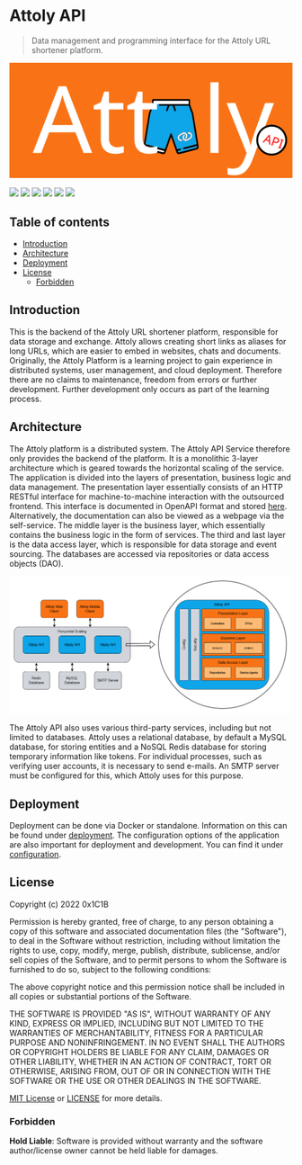 # Attoly API

> Data management and programming interface for the Attoly URL shortener platform.

![Logo](docs/img/banner.svg)

![](https://img.shields.io/badge/dynamic/xml?color=red&label=Java&query=%2F%2A%5Blocal-name%28%29%3D%27project%27%5D%2F%2A%5Blocal-name%28%29%3D%27properties%27%5D%2F%2A%5Blocal-name%28%29%3D%27java.version%27%5D&url=https%3A%2F%2Fraw.githubusercontent.com%2F0x1C1B%2Ftaskcare-service%2Fmaster%2Fpom.xml&logo=openjdk)
![](https://img.shields.io/badge/dynamic/xml?color=green&label=Spring%20Boot&query=%2F%2A%5Blocal-name%28%29%3D%27project%27%5D%2F%2A%5Blocal-name%28%29%3D%27parent%27%5D%2F%2A%5Blocal-name%28%29%3D%27version%27%5D&url=https%3A%2F%2Fraw.githubusercontent.com%2F0x1C1B%2Ftaskcare-service%2Fmaster%2Fpom.xml&logo=spring-boot)
![](https://img.shields.io/badge/ORM-Hibernate-blue?logo=hibernate)
![](https://img.shields.io/badge/Database-MySQL-blue?logo=mysql)
![](https://img.shields.io/badge/Database-Redis-red?logo=redis)
![](https://img.shields.io/badge/OpenAPI-3.0.1-green?logo=openapi-initiative)

## Table of contents

- [Introduction](#introduction)
- [Architecture](#architecture)
- [Deployment](#deployment)
- [License](#license)
  - [Forbidden](#forbidden)

## Introduction

This is the backend of the Attoly URL shortener platform, responsible for data storage and exchange.
Attoly allows creating short links as aliases for long URLs, which are easier to embed in websites,
chats and documents. Originally, the Attoly Platform is a learning project to gain experience in
distributed systems, user management, and cloud deployment. Therefore there are no claims to maintenance,
freedom from errors or further development. Further development only occurs as part of the learning process.

## Architecture

The Attoly platform is a distributed system. The Attoly API Service therefore only provides the backend
of the platform. It is a monolithic 3-layer architecture which is geared towards the horizontal scaling
of the service. The application is divided into the layers of presentation, business logic and data
management. The presentation layer essentially consists of an HTTP RESTful interface for machine-to-machine
interaction with the outsourced frontend. This interface is documented in OpenAPI format and stored
[here](src/main/resources/public/docs/v1/openapi.yml). Alternatively, the documentation can also be viewed
as a webpage via the self-service. The middle layer is the business layer, which essentially contains the
business logic in the form of services. The third and last layer is the data access layer, which is
responsible for data storage and event sourcing. The databases are accessed via repositories or data access
objects (DAO).

![Architecture](docs/img/architecture.png)

The Attoly API also uses various third-party services, including but not limited to databases. Attoly uses a
relational database, by default a MySQL database, for storing entities and a NoSQL Redis database for storing
temporary information like tokens. For individual processes, such as verifying user accounts, it is necessary
to send e-mails. An SMTP server must be configured for this, which Attoly uses for this purpose.

## Deployment

Deployment can be done via Docker or standalone. Information on this can be found under
[deployment](docs/deployment.md). The configuration options of the application are also important for deployment
and development. You can find it under [configuration](docs/configuration.md).

## License

Copyright (c) 2022 0x1C1B

Permission is hereby granted, free of charge, to any person obtaining a copy
of this software and associated documentation files (the "Software"), to deal
in the Software without restriction, including without limitation the rights
to use, copy, modify, merge, publish, distribute, sublicense, and/or sell
copies of the Software, and to permit persons to whom the Software is
furnished to do so, subject to the following conditions:

The above copyright notice and this permission notice shall be included in all
copies or substantial portions of the Software.

THE SOFTWARE IS PROVIDED "AS IS", WITHOUT WARRANTY OF ANY KIND, EXPRESS OR
IMPLIED, INCLUDING BUT NOT LIMITED TO THE WARRANTIES OF MERCHANTABILITY,
FITNESS FOR A PARTICULAR PURPOSE AND NONINFRINGEMENT. IN NO EVENT SHALL THE
AUTHORS OR COPYRIGHT HOLDERS BE LIABLE FOR ANY CLAIM, DAMAGES OR OTHER
LIABILITY, WHETHER IN AN ACTION OF CONTRACT, TORT OR OTHERWISE, ARISING FROM,
OUT OF OR IN CONNECTION WITH THE SOFTWARE OR THE USE OR OTHER DEALINGS IN THE
SOFTWARE.

[MIT License](https://opensource.org/licenses/MIT) or [LICENSE](LICENSE) for
more details.

### Forbidden

**Hold Liable**: Software is provided without warranty and the software
author/license owner cannot be held liable for damages.